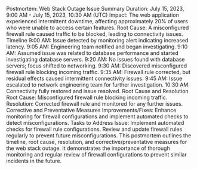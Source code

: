 Postmortem: Web Stack Outage
Issue Summary
Duration: July 15, 2023, 9:00 AM - July 15, 2023, 10:30 AM (UTC)
Impact: The web application experienced intermittent downtime, affecting approximately 20% of users who were unable to access certain features.
Root Cause: A misconfigured firewall rule caused traffic to be blocked, leading to connectivity issues.
Timeline
9:00 AM: Issue detected by monitoring alert indicating increased latency.
9:05 AM: Engineering team notified and began investigating.
9:10 AM: Assumed issue was related to database performance and started investigating database servers.
9:20 AM: No issues found with database servers; focus shifted to networking.
9:30 AM: Discovered misconfigured firewall rule blocking incoming traffic.
9:35 AM: Firewall rule corrected, but residual effects caused intermittent connectivity issues.
9:45 AM: Issue escalated to network engineering team for further investigation.
10:30 AM: Connectivity fully restored and issue resolved.
Root Cause and Resolution
Root Cause: Misconfigured firewall rule blocking incoming traffic.
Resolution: Corrected firewall rule and monitored for any further issues.
Corrective and Preventative Measures
Improvements/Fixes: Enhance monitoring for firewall configurations and implement automated checks to detect misconfigurations.
Tasks to Address Issue:
Implement automated checks for firewall rule configurations.
Review and update firewall rules regularly to prevent future misconfigurations.
This postmortem outlines the timeline, root cause, resolution, and corrective/preventative measures for the web stack outage. It demonstrates the importance of thorough monitoring and regular review of firewall configurations to prevent similar incidents in the future.

